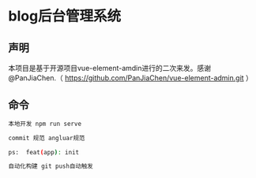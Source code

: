 # blog后台管理系统

## 声明

本项目是基于开源项目vue-element-amdin进行的二次来发。感谢@PanJiaChen.（ https://github.com/PanJiaChen/vue-element-admin.git ）

## 命令

```sh
本地开发 npm run serve

commit 规范 angluar规范

ps:  feat(app): init

自动化构建 git push自动触发

```